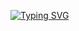 [![Typing SVG](https://readme-typing-svg.herokuapp.com?font=Fira+Code&pause=1000&color=F7D2A3&random=false&width=700&lines=Currently+Working+%F0%9F%91%A8%F0%9F%8F%BB%E2%80%8D%F0%9F%92%BB)](https://git.io/typing-svg)
